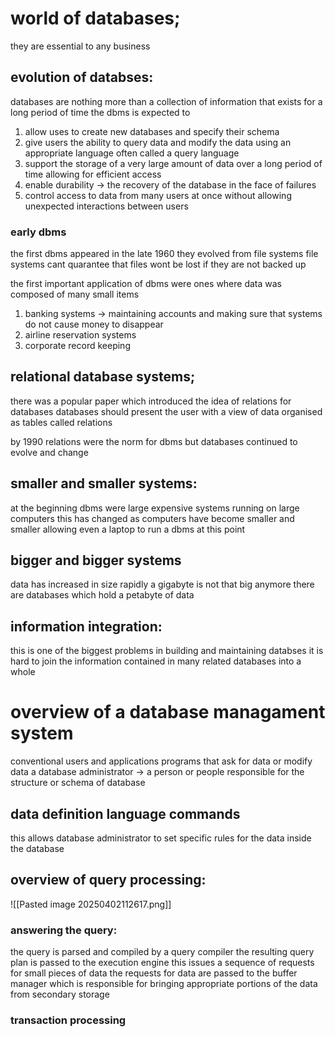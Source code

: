 # world of databases;
they are essential to any business
## evolution of databses:
databases are nothing  more than a collection of information that exists for a long period of time
the dbms is expected to
1. allow uses to create new databases and specify their schema
2. give users the ability to query data and modify the data using an appropriate language often called a query language 
3. support the storage of a very large amount of data over a long period of time allowing for efficient access 
4. enable durability -> the recovery of the database in the face of failures 
5. control access to data from many users at once without allowing unexpected interactions between users


### early dbms
the first dbms appeared in the late 1960 
they evolved from file systems 
file systems cant quarantee that files wont be lost if they are not backed up 

the first important application of dbms were ones where data was composed of many small items
1. banking systems -> maintaining accounts and making sure that systems do not cause money to disappear
2. airline reservation systems
3. corporate record keeping


## relational database systems;
there was a popular paper which introduced the idea of relations for databases 
databases should present the user with a view of data organised as tables called relations

by 1990 relations were the norm for dbms but databases continued to evolve and change

## smaller and smaller systems:
at the beginning dbms were large expensive systems running on large computers 
this has changed as computers have become smaller and smaller allowing even a laptop to run a dbms at this point


## bigger and bigger systems
data has increased in size rapidly 
a gigabyte is not that big anymore 
there are databases which hold a petabyte of data

## information integration:
this is one of the biggest problems in building and maintaining databses
it is hard to join the information contained in many related databases into a whole


# overview of a database managament system
conventional users and applications programs that ask for data or modify data
a database administrator -> a person or people responsible for the structure or schema of database


## data definition language commands
this allows database administrator to set specific rules for the data inside the database


## overview of query processing:
![[Pasted image 20250402112617.png]]
### answering the query:
the query is parsed and compiled by a query compiler 
the resulting query plan is passed to the execution engine 
this issues a sequence of requests for small pieces of data 
the requests for data are passed to the buffer manager which is responsible for bringing appropriate portions of the data from secondary storage 

### transaction processing 